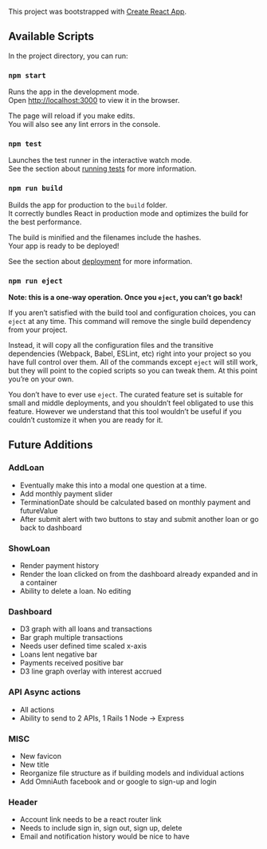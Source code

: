 This project was bootstrapped with [Create React App](https://github.com/facebook/create-react-app).

## Available Scripts

In the project directory, you can run:

### `npm start`

Runs the app in the development mode.<br>
Open [http://localhost:3000](http://localhost:3000) to view it in the browser.

The page will reload if you make edits.<br>
You will also see any lint errors in the console.

### `npm test`

Launches the test runner in the interactive watch mode.<br>
See the section about [running tests](https://facebook.github.io/create-react-app/docs/running-tests) for more information.

### `npm run build`

Builds the app for production to the `build` folder.<br>
It correctly bundles React in production mode and optimizes the build for the best performance.

The build is minified and the filenames include the hashes.<br>
Your app is ready to be deployed!

See the section about [deployment](https://facebook.github.io/create-react-app/docs/deployment) for more information.

### `npm run eject`

**Note: this is a one-way operation. Once you `eject`, you can’t go back!**

If you aren’t satisfied with the build tool and configuration choices, you can `eject` at any time. This command will remove the single build dependency from your project.

Instead, it will copy all the configuration files and the transitive dependencies (Webpack, Babel, ESLint, etc) right into your project so you have full control over them. All of the commands except `eject` will still work, but they will point to the copied scripts so you can tweak them. At this point you’re on your own.

You don’t have to ever use `eject`. The curated feature set is suitable for small and middle deployments, and you shouldn’t feel obligated to use this feature. However we understand that this tool wouldn’t be useful if you couldn’t customize it when you are ready for it.

## Future Additions

### AddLoan
* Eventually make this into a modal one question at a time.
* Add monthly payment slider
* TerminationDate should be calculated based on monthly payment and futureValue
* After submit alert with two buttons to stay and submit another loan or go back to dashboard

### ShowLoan
* Render payment history
* Render the loan clicked on from the dashboard already expanded and in a container
* Ability to delete a loan. No editing

### Dashboard
* D3 graph with all loans and transactions
* Bar graph multiple transactions
* Needs user defined time scaled x-axis
* Loans lent negative bar
* Payments received positive bar
* D3 line graph overlay with interest accrued

### API Async actions
* All actions
* Ability to send to 2 APIs, 1 Rails 1 Node -> Express

### MISC
* New favicon
* New title
* Reorganize file structure as if building models and individual actions
* Add OmniAuth facebook and or google to sign-up and login

### Header
* Account link needs to be a react router link
* Needs to include sign in, sign out, sign up, delete
* Email and notification history would be nice to have

